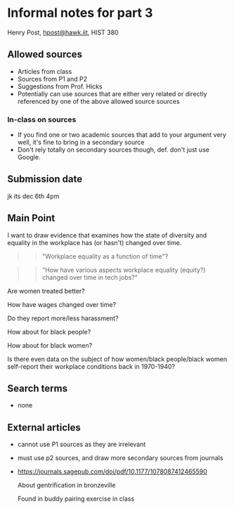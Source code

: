 # Informal notes for part 3

Henry Post, hpost@hawk.iit, HIST 380

## Allowed sources

- Articles from class
- Sources from P1 and P2
- Suggestions from Prof. Hicks
- Potentially can use sources that are either very related or directly referenced by one of the above allowed source sources

### In-class on sources
- If you find one or two academic sources that add to your argument very well, it's fine to bring in a secondary source
- Don't rely totally on secondary sources though, def. don't just use Google.

## Submission date

jk its dec 6th 4pm

## Main Point

I want to draw evidence that examines how the state of diversity and equality in the workplace has (or hasn't) changed over time.

>> "Workplace equality as a function of time"?

>> "How have various aspects workplace equality (equity?) changed over time in tech jobs?"

Are women treated better?

How have wages changed over time?

Do they report more/less harassment?

How about for black people?

How about for black women?

Is there even data on the subject of how women/black people/black women self-report their workplace conditions back in 1970-1940?

## Search terms

- none

## External articles

* cannot use P1 sources as they are irrelevant

* must use p2 sources, and draw more secondary sources from journals

- https://journals.sagepub.com/doi/pdf/10.1177/1078087412465590
  
  About gentrification in bronzeville

  Found in buddy pairing exercise in class